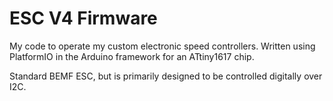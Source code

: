 # ESC V4 Firmware

My code to operate my custom electronic speed controllers. Written using PlatformIO in the Arduino framework for an ATtiny1617 chip.

Standard BEMF ESC, but is primarily designed to be controlled digitally over I2C.
